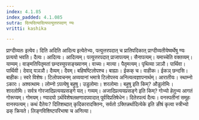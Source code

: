```yaml
---
index: 4.1.85
index_padded: 4.1.085
sutra: दित्यदित्यादित्यपत्युत्तरपदाण् ण्यः
vritti: kashika

---
```

प्राग्दीव्यतः इत्येव। दिति अदिति आदित्य इत्येतेभ्यः, पत्युत्तरपदात् च प्रातिपदिकात् प्राग्दीव्यतीयेष्वर्थेषु ण्यः प्रत्ययो भवति। दैत्यः। आदित्यः। आदित्यम्। पत्युत्तरपदात् प्राजापत्यम्। सैनापत्यम्। यमाच्चेति वक्तव्यम्। याम्यम्। वाङ्मतिपितृमतां छन्दस्युपसङ्ख्यानम्। वाच्यः। मात्या। पैतृमत्यम्। पृथिव्या ञाञौ। पार्थिवा। पार्थिवी। देवाद् यञञौ। दैव्यम्। दैवम्। बहिषष्टिलोपश्च। बाह्याः। ईकक् च। वाहीकः। ईकञ् छन्दसि। बाहीकः। स्वरे विशेषः। टिलोपवचनम् अव्ययानां भमात्रे टिलोपस्य अनित्यत्वज्ञापनार्थम्। आरातीयः। स्थाम्नो ऽकारः। अश्वत्थामः। लोम्नो ऽपत्येषु बहुषु। उडुलोमाः। शरलोमाः। बहुषु इति किम्? औडुलोमिः। शारलोमिः। सर्वत्र गोरजादिप्रत्ययप्रसङ्गे यत्। गव्यम्। अजादिप्रत्ययप्रसङ्गे इति किम्? गोभ्यो हेतुभ्य आगतं गोरूप्यम्। गोमयम्। ण्यादयो ऽर्थविशेषलक्षणादपवादात् पूर्वविप्रतिषेधेन। दितेरपत्यं दैत्यः। वनस्पतीनां समूहः वानस्पत्यम्। कथं दैतेयः? दितिशब्दात् कृदिकारादक्तिनः, सर्वतो ऽक्तिन्नर्थादित्येके इति ङीषं कृत्वा स्त्रीभ्यो ढक् क्रियते। लिङ्गविशिष्टपरिभाषा च अनित्या।